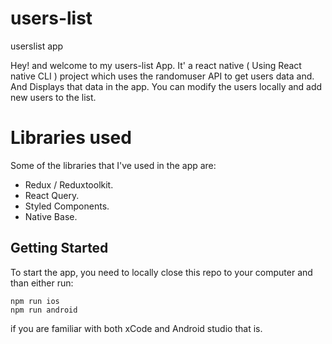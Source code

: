 # users-list
userslist app


Hey! and welcome to my users-list App. It' a react native ( Using React native CLI ) project which uses the randomuser API to get users data and.
And Displays that data in the app. You can modify the users locally and add new users to the list.

# Libraries used
Some of the libraries that I've used in the app are:

- Redux / Reduxtoolkit.
- React Query.
- Styled Components.
- Native Base.


## Getting Started

To start the app, you need to locally close this repo to your computer and than either run:

```
npm run ios
npm run android
```
if you are familiar with both xCode and Android studio that is.
